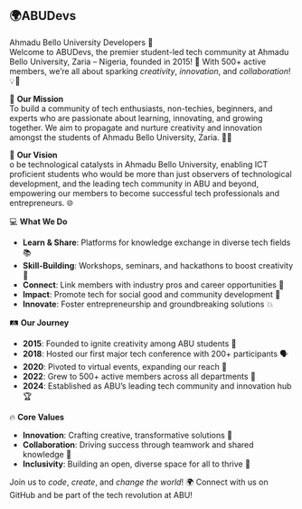 ## 🌍ABUDevs <br>
Ahmadu Bello University Developers 🚀  
Welcome to ABUDevs, the premier student-led tech community at Ahmadu Bello University, Zaria – Nigeria, founded in 2015! 🎉 With 500+ active members, we’re all about sparking *creativity*, *innovation*, and *collaboration*! 💡🤝  

🌟 **Our Mission**  
To build a community of tech enthusiasts, non-techies, beginners, and experts who are passionate about learning, innovating, and growing together. We aim to propagate and nurture creativity and innovation amongst the students of Ahmadu Bello University, Zaria. 🧑‍💻  

🔭 **Our Vision**  
o be technological catalysts in Ahmadu Bello University, enabling ICT proficient students who would be more than just observers of technological development, and the leading tech community in ABU and beyond, empowering our members to become successful tech professionals and entrepreneurs. 🌐  

💻 **What We Do**  
- **Learn & Share**: Platforms for knowledge exchange in diverse tech fields 📚  
- **Skill-Building**: Workshops, seminars, and hackathons to boost creativity 🎨  
- **Connect**: Link members with industry pros and career opportunities 🤝  
- **Impact**: Promote tech for social good and community development 🌱  
- **Innovate**: Foster entrepreneurship and groundbreaking solutions 💥  

🛤️ **Our Journey**  
- **2015**: Founded to ignite creativity among ABU students 🎂  
- **2018**: Hosted our first major tech conference with 200+ participants 🗣️  
- **2020**: Pivoted to virtual events, expanding our reach 📱  
- **2022**: Grew to 500+ active members across all departments 🎉  
- **2024**: Established as ABU’s leading tech community and innovation hub 🏆  

🔥 **Core Values**  
- **Innovation**: Crafting creative, transformative solutions 🚀  
- **Collaboration**: Driving success through teamwork and shared knowledge 👥  
- **Inclusivity**: Building an open, diverse space for all to thrive 🌈  

Join us to *code*, *create*, and *change the world*! 🌍 Connect with us on GitHub and be part of the tech revolution at ABU! 

